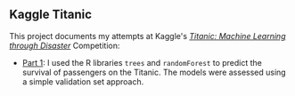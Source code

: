 ## Kaggle Titanic 

This project documents my attempts at Kaggle's [*Titanic: Machine Learning through Disaster*](https://www.kaggle.com/c/titanic) Competition:

* [Part 1](./titanic1.md): I used the R libraries `trees` and `randomForest` to predict the survival of passengers on the Titanic.  The models were assessed using a simple validation set approach.

